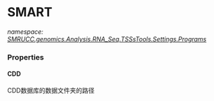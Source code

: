 ﻿# SMART
_namespace: [SMRUCC.genomics.Analysis.RNA_Seq.TSSsTools.Settings.Programs](./index.md)_






### Properties

#### CDD
CDD数据库的数据文件夹的路径
